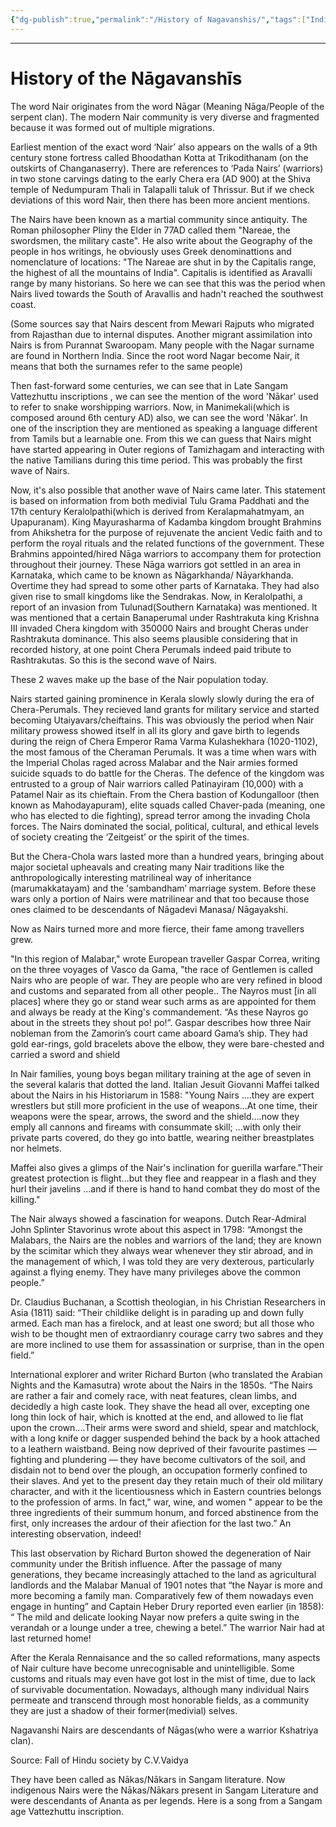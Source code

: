 ```yaml
---
{"dg-publish":true,"permalink":"/History of Nagavanshis/","tags":["IndicCulture","History"]}
---
```



---
# History of the Nāgavanshīs
The word Nair originates from the word Nāgar (Meaning Nāga/People of the serpent clan). The modern Nair community is very diverse and fragmented because it was formed out of multiple migrations.

Earliest mention of the exact word ‘Nair’ also appears on the walls of a 9th century stone fortress called Bhoodathan Kotta at Trikodithanam (on the outskirts of Changanaserry). There are references to ‘Pada Nairs’ (warriors) in two stone carvings dating to the early Chera era (AD 900) at the Shiva temple of Nedumpuram Thali in Talapalli taluk of Thrissur. But if we check deviations of this word Nair, then there has been more ancient mentions. 

The Nairs have been known as a martial community since antiquity. The Roman philosopher Pliny the Elder in 77AD called them "Nareae, the swordsmen, the military caste". He also write about the Geography of the people in hos writings, he obviously uses Greek denominattions and nomenclature of locations: "The Nareae are shut in by the Capitalis range, the highest of all the mountains of India".
Capitalis is identified as Aravalli range by many historians. So here we can see that this was the period when Nairs lived towards the South of Aravallis and hadn't reached the southwest coast.

(Some sources say that Nairs descent from Mewari Rajputs who migrated from Rajasthan due to internal disputes. Another migrant assimilation into Nairs is from Purannat Swaroopam. Many people with the Nagar surname are found in Northern India. Since the root word Nagar become Nair, it means that both the surnames refer to the same people)

Then fast-forward some centuries, we can see that in Late Sangam Vattezhuttu inscriptions , we can see the mention of the word 'Nākar' used to refer to snake worshipping warriors. Now, in Manimekali(which is composed around 6th century AD) also, we can see the word 'Nākar'. In one of the inscription they are mentioned as speaking a language different from Tamils but a learnable one. From this we can guess that Nairs might have started appearing in Outer regions of Tamizhagam and interacting with the native Tamilians during this time period. This was probably the first wave of Nairs.

Now, it's also possible that another wave of Nairs came later. This statement is based on information from both medivial Tulu Grama Paddhati and the 17th century Keralolpathi(which is derived from Keralapmahatmyam, an Upapuranam). King Mayurasharma of Kadamba kingdom brought Brahmins from Ahikshetra for the purpose of rejuvenate the ancient Vedic faith and to perform the royal rituals and the related functions of the government. These Brahmins appointed/hired Nāga warriors to accompany them for protection throughout their journey. These Nāga warriors got settled in an area in Karnataka, which came to be known as Nāgarkhanda/ Nāyarkhanda. Overtime they had spread to some other parts of Karnataka. They had also given rise to small kingdoms like the Sendrakas.
Now, in Keralolpathi, a report of an invasion from Tulunad(Southern Karnataka) was mentioned. It was mentioned that a certain Banaperumal under Rashtrakuta king Krishna III invaded Chera kingdom with 350000 Nairs and brought Cheras under Rashtrakuta dominance. This also seems plausible considering that in recorded history, at one point Chera Perumals indeed paid tribute to Rashtrakutas. So this is the second wave of Nairs.

These 2 waves make up the base of the Nair population today.

Nairs started gaining prominence in Kerala slowly slowly during the era of Chera-Perumals. They recieved land grants for military service and started becoming Utaiyavars/cheiftains. This was obviously the period when Nair military prowess showed itself in all its glory and gave birth to legends during the reign of Chera Emperor Rama Varma Kulashekhara (1020-1102), the most famous of the Cheraman Perumals. It was a time when wars with the Imperial Cholas raged across Malabar and the Nair armies formed suicide squads to do battle for the Cheras. The defence of the kingdom was entrusted to a group of Nair warriors called Patinayiram (10,000) with a Patamel Nair as its chieftain. From the Chera bastion of Kodungalloor (then known as Mahodayapuram), elite squads called Chaver-pada (meaning, one who has elected to die fighting), spread terror among the invading Chola forces. The Nairs dominated the social, political, cultural, and ethical levels of society creating the ‘Zeitgeist’ or the spirit of the times.

But the Chera-Chola wars lasted more than a hundred years, bringing about major societal upheavals and creating many Nair traditions like the anthropologically interesting matrilineal way of inheritance (marumakkatayam) and the 'sambandham’ marriage system. Before these wars only a portion of Nairs were matrilinear and that too because those ones claimed to be descendants of Nāgadevi Manasa/ Nāgayakshi.

Now as Nairs turned more and more fierce, their fame among travellers grew.

"In this region of Malabar," wrote European traveller Gaspar Correa, writing on the three voyages of Vasco da Gama, "the race of Gentlemen is called Nairs who are people of war. They are people who are very refined in blood and customs and separated from all other people.. The Nayros must \[in all places\] where they go or stand wear such arms as are appointed for them and always be ready at the King's commandement.
“As these Nayros go about in the streets they shout po! po!”. Gaspar describes how three Nair nobleman from the Zamorin’s court came aboard Gama’s ship. They had gold ear-rings, gold bracelets above the elbow, they were bare-chested and carried a sword and shield 

In Nair families, young boys began military training at the age of seven in the several kalaris that dotted the land. Italian Jesuit Giovanni Maffei talked about the Nairs in his Historiarum in 1588: "Young Nairs ....they are expert wrestlers but still more proficient in the use of weapons...At one time, their weapons were the spear, arrows, the sword and the shield....now they emply all cannons and fireams with consummate skill; ...with only their private parts covered, do they go into battle, wearing neither breastplates nor helmets.

Maffei also gives a glimps of the Nair's inclination for guerilla warfare."Their greatest protection is flight...but they flee and reappear in a flash and they hurl their javelins ...and if there is hand to hand combat they do most of the killing."

The Nair always showed a fascination for weapons. Dutch Rear-Admiral John Splinter Stavorinus wrote about this aspect in 1798: “Amongst the Malabars, the Nairs are the nobles and warriors of the land; they are known by the scimitar which they always wear whenever they stir abroad, and in the management of which, I was told they are very dexterous, particularly against a flying enemy. They have many privileges above the common people.”

Dr. Claudius Buchanan, a Scottish theologian, in his Christian Researchers in Asia (1811) said: “Their childlike delight is in parading up and down fully armed. Each man has a firelock, and at least one sword; but all those who wish to be thought men of extraordianry courage carry two sabres and they are more inclined to use them for assassination or surprise, than in the open field.”

International explorer and writer Richard Burton (who translated the Arabian Nights and the Kamasutra) wrote about the Nairs in the 1850s. “The Nairs are rather a fair and comely race, with neat features, clean limbs, and decidedly a high caste look. They shave the head all over, excepting one long thin lock of hair, which is knotted at the end, and allowed to lie flat upon the crown....Their arms were sword and shield, spear and matchlock, with a long knife or dagger suspended behind the back by a hook attached to a leathern waistband. Being now deprived of their favourite pastimes —fighting and plundering — they have become cultivators of the soil, and disdain not to bend over the plough, an occupation formerly confined to their slaves. And yet to the present day they retain much of their old military character, and with it the licentiousness which in Eastern countries belongs to the profession of arms. In fact," war, wine, and women " appear to be the three ingredients of their summum honum, and forced abstinence from the first, only increases the ardour of their afiection for the last two.” An interesting observation, indeed!

This last observation by Richard Burton showed the degeneration of Nair community under the British influence.
After the passage of many generations, they became increasingly attached to the land as agricultural landlords and the Malabar Manual of 1901 notes that “the Nayar is more and more becoming a family man. Comparatively few of them nowadays even engage in hunting” and Captain Heber Drury reported even earlier (in 1858): “ The mild and delicate looking Nayar now prefers a quite swing in the verandah or a lounge under a tree, chewing a betel.” The warrior Nair had at last returned home!

After the Kerala Rennaisance and the so called reformations, many aspects of Nair culture have become unrecognisable and unintelligible. Some customs and rituals may even have got lost in the mist of time, due to lack of survivable documentation. Nowadays, although many individual Nairs permeate and transcend through most honorable fields, as a community they are just a shadow of their former(medivial) selves.
 

Nagavanshi Nairs are descendants of Nāgas(who were a warrior Kshatriya clan).

Source: Fall of Hindu society by C.V.Vaidya

They have been called as Nākas/Nākars in Sangam literature. Now indigenous Nairs were the Nākas/Nākars present in Sangam Literature and were descendants of Ananta as per legends. Here is a song from a Sangam age Vattezhuttu inscription.